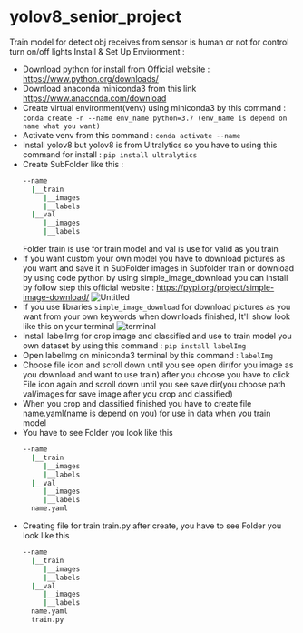 # yolov8_senior_project
Train model for detect obj receives from sensor is human or not for control turn on/off lights
Install & Set Up Environment : 
  - Download python for install from Official website : https://www.python.org/downloads/ 
  - Download anaconda miniconda3 from this link https://www.anaconda.com/download
  - Create virtual environment(venv) using miniconda3 by this command : ``` conda create -n --name env_name python=3.7 (env_name is depend on name what you want) ```
  - Activate venv from this command : ``` conda activate --name ```
  - Install yolov8 but yolov8 is from Ultralytics so you have to using this command for install : ``` pip install ultralytics ```
  - Create SubFolder like this :
    ```bash
    --name
      |__train
         |__images
         |__labels
      |__val
         |__images
         |__labels
    ```
    Folder train is use for train model and val is use for valid as you train
  - If you want custom your own model you have to download pictures as you want and save it in SubFolder images in Subfolder train or download by using code python by using simple_image_download you can install by follow step this official website : https://pypi.org/project/simple-image-download/
  ![Untitled](https://github.com/supaphol170/yolov8_senior_project/assets/124768326/f03cdbf8-6ed1-4d0b-88bf-511c2bba4348)
  - If you use libraries ``` simple_image_download ``` for download pictures as you want from your own keywords when downloads finished, It'll show look like this on your terminal
    ![terminal](https://github.com/supaphol170/yolov8_senior_project/assets/124768326/56b8f568-4432-4513-9f20-311f65b96af0)
  - Install labelImg for crop image and classified and use to train model you own dataset by using this command : ``` pip install labelImg ```
  - Open labelImg on miniconda3 terminal by this command : ``` labelImg ```
  - Choose file icon and scroll down until you see open dir(for you image as you download and want to use train) after you choose you have to click File icon again and scroll down until you see save dir(you choose path val/images for save image after you crop and classified)
  - When you crop and classified finished you have to create file name.yaml(name is depend on you) for use in data when you train model
  - You have to see Folder you look like this
    ```bash
    --name
      |__train
         |__images
         |__labels
      |__val
         |__images
         |__labels
      name.yaml
    ```
  - Creating file for train train.py after create, you have to see Folder you look like this
    ```bash
    --name
      |__train
         |__images
         |__labels
      |__val
         |__images
         |__labels
      name.yaml
      train.py
    ```
